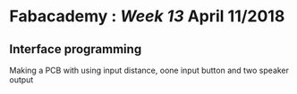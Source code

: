 # Fabacademy : *Week 13* **April 11/2018**

## Interface programming

Making a PCB with using input distance, oone input button and two speaker output
